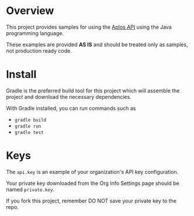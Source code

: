 # Overview
This project provides samples for using the [Aplos API](https://www.aplos.com/api) 
using the Java programming language.

These examples are provided **AS IS** and should be treated only as samples, not
production ready code.

# Install
Gradle is the preferred build tool for this project which will
assemble the project and download the necessary dependencies.

With Gradle installed, you can run commands such as 
* `gradle build`
* `gradle run`
* `gradle test`

# Keys
The `api.key` is an example of your organization's API key configuration.

Your private key downloaded from the Org Info Settings page should be named `private.key`.

If you fork this project, remember DO NOT save your private key to the repo.